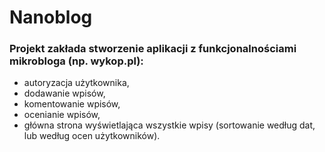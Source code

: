 # Nanoblog

### Projekt zakłada stworzenie aplikacji z funkcjonalnościami mikrobloga (np. wykop.pl):

* autoryzacja użytkownika,
* dodawanie wpisów,
* komentowanie wpisów,
* ocenianie wpisów,
* główna strona wyświetlająca wszystkie wpisy (sortowanie według dat, lub według ocen użytkowników).


